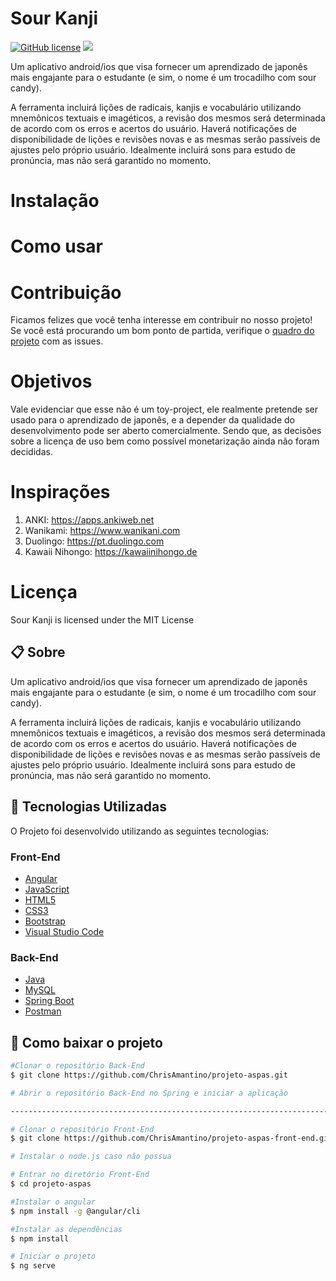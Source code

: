 # Sour Kanji

[![GitHub license](https://img.shields.io/github/license/ES-UFABC/AgriFacil?style=for-the-badge)](https://github.com/ES-UFABC/Sour-Kanji/blob/main/LICENSE)
<a target="_blank" rel="noopener noreferrer" href="https://camo.githubusercontent.com/771cc18a712bf9edb0925a86164c34b0d803c4d9177dd4467eff7b777109c723/68747470733a2f2f696d672e736869656c64732e696f2f62616467652f4a6176612d4544384230303f7374796c653d666f722d7468652d6261646765266c6f676f3d6a617661266c6f676f436f6c6f723d7768697465"><img src="https://camo.githubusercontent.com/771cc18a712bf9edb0925a86164c34b0d803c4d9177dd4467eff7b777109c723/68747470733a2f2f696d672e736869656c64732e696f2f62616467652f4a6176612d4544384230303f7374796c653d666f722d7468652d6261646765266c6f676f3d6a617661266c6f676f436f6c6f723d7768697465" data-canonical-src="https://img.shields.io/badge/Java-ED8B00?style=for-the-badge&amp;logo=java&amp;logoColor=white" style="max-width:100%;"></a>

Um aplicativo android/ios que visa fornecer um aprendizado de japonês mais engajante
para o estudante (e sim, o nome é um trocadilho com sour candy).

A ferramenta incluirá lições de radicais, kanjis e vocabulário utilizando
mnemônicos textuais e imagéticos, a revisão dos mesmos será determinada de
acordo com os erros e acertos do usuário. Haverá notificações de disponibilidade
de lições e revisões novas e as mesmas serão passíveis de ajustes pelo próprio
usuário. Idealmente incluirá sons para estudo de pronúncia, mas não será
garantido no momento.

# Instalação

# Como usar

# Contribuição

Ficamos felizes que você tenha interesse em contribuir no nosso projeto! Se você está procurando um bom ponto de partida, verifique o [quadro do projeto](https://github.com/ES-UFABC/Sour-Kanji/projects/1) com as issues.

# Objetivos

Vale evidenciar que esse não é um toy-project, ele realmente pretende ser
usado para o aprendizado de japonês, e a depender da qualidade do
desenvolvimento pode ser aberto comercialmente. Sendo que, as decisões sobre a
licença de uso bem como possível monetarização ainda não foram decididas.

# Inspirações

1. ANKI:
https://apps.ankiweb.net
2. Wanikami: https://www.wanikani.com
3. Duolingo: https://pt.duolingo.com
4. Kawaii Nihongo: https://kawaiinihongo.de

# Licença
Sour Kanji is licensed under the MIT License


## 📋 Sobre

Um aplicativo android/ios que visa fornecer um aprendizado de japonês mais engajante para o estudante (e sim, o nome é um trocadilho com sour candy).

A ferramenta incluirá lições de radicais, kanjis e vocabulário utilizando mnemônicos textuais e imagéticos, a revisão dos mesmos será determinada de acordo com os erros e acertos do usuário. Haverá notificações de disponibilidade de lições e revisões novas e as mesmas serão passíveis de ajustes pelo próprio usuário. Idealmente incluirá sons para estudo de pronúncia, mas não será garantido no momento.


## 🚀 Tecnologias Utilizadas

O Projeto foi desenvolvido utilizando as seguintes tecnologias:

### **Front-End**

- [Angular](https://cli.angular.io/)
- [JavaScript](https://developer.mozilla.org/pt-BR/docs/Web/JavaScript)
- [HTML5](https://developer.mozilla.org/pt-BR/docs/Web/HTML/HTML5)
- [CSS3](https://developer.mozilla.org/pt-BR/docs/Web/CSS)
- [Bootstrap](https://getbootstrap.com/)
- [Visual Studio Code](https://code.visualstudio.com/)

### **Back-End**

- [Java](https://www.java.com/pt-BR/)
- [MySQL](https://www.mysql.com/)
- [Spring Boot](https://spring.io/projects/spring-boot)
- [Postman](https://www.postman.com/)

## 📁 Como baixar o projeto

```bash
#Clonar o repositório Back-End
$ git clone https://github.com/ChrisAmantino/projeto-aspas.git

# Abrir o repositório Back-End no Spring e iniciar a aplicação

----------------------------------------------------------------------------------------------------------

# Clonar o repositório Front-End
$ git clone https://github.com/ChrisAmantino/projeto-aspas-front-end.git

# Instalar o node.js caso não possua

# Entrar no diretório Front-End
$ cd projeto-aspas

#Instalar o angular
$ npm install -g @angular/cli

#Instalar as dependências
$ npm install

# Iniciar o projeto
$ ng serve
```

